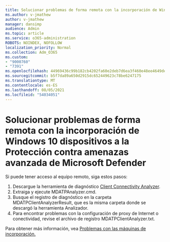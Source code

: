 ```yaml
---
title: Solucionar problemas de forma remota con la incorporación de Windows 10 dispositivos a la Protección contra amenazas avanzada de Microsoft Defender
ms.author: v-jmathew
author: v-jmathew
manager: dansimp
audience: Admin
ms.topic: article
ms.service: o365-administration
ROBOTS: NOINDEX, NOFOLLOW
localization_priority: Normal
ms.collection: Adm_O365
ms.custom:
- "9000760"
- "7391"
ms.openlocfilehash: 44969436c99b182cb4202fa60e2deb7d6ea3f460e48ee4649de1cfb646970f34
ms.sourcegitcommit: b5f7da89a650d2915dc652449623c78be6247175
ms.translationtype: MT
ms.contentlocale: es-ES
ms.lasthandoff: 08/05/2021
ms.locfileid: "54034051"
---
```

# <a name="remotely-fix-problems-with-onboarding-windows-10-devices-to-microsoft-defender-advanced-threat-protection"></a>Solucionar problemas de forma remota con la incorporación de Windows 10 dispositivos a la Protección contra amenazas avanzada de Microsoft Defender

Si puede tener acceso al equipo remoto, siga estos pasos:

1. Descargue la herramienta de diagnóstico [Client Connectivity Analyzer](https://go.microsoft.com/fwlink/?linkid=2143466).
2. Extraiga y ejecute MDATPAnalyzer.cmd.
3. Busque el registro de diagnóstico en la carpeta MDATPClientAnalyzerResult, que es la misma carpeta donde se descargó la herramienta Analizador.
4. Para encontrar problemas con la configuración de proxy de Internet o conectividad, revise el archivo de registro MDATPClientAnalyzer.txt.

Para obtener más información, vea [Problemas con las máquinas de incorporación.](https://go.microsoft.com/fwlink/?linkid=2143634)
